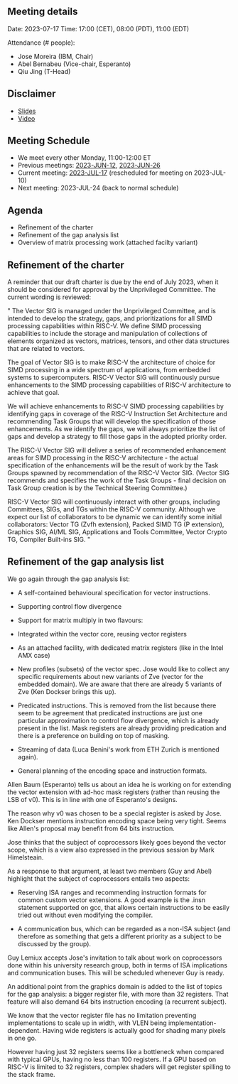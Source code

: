 ## Meeting details

Date: 2023-07-17
Time: 17:00 (CET), 08:00 (PDT), 11:00 (EDT)

Attendance (# people):

- Jose Moreira (IBM, Chair)
- Abel Bernabeu (Vice-chair, Esperanto)
- Qiu Jing (T-Head)

## Disclaimer

- [Slides](https://docs.google.com/presentation/d/1LNhpuNwU54TgwGfcl-Fgf4HUFxCxh0AztPaeqMuRQRw)
- [Video](https://drive.google.com/file/d/1y_XWJus8M5ZwSQ2cvEOzCjlOmsmXOnN4/view)

## Meeting Schedule

- We meet every other Monday, 11:00-12:00 ET
- Previous meetings: [2023-JUN-12](https://github.com/riscv-admin/vector/tree/main/minutes/2023/2023-06-12), [2023-JUN-26](https://github.com/riscv-admin/vector/tree/main/minutes/2023/2023-06-26)
- Current meeting: [2023-JUL-17](https://github.com/riscv-admin/vector/tree/main/minutes/2023/2023-07-17) (rescheduled for meeting on 2023-JUL-10)
- Next meeting: 2023-JUL-24 (back to normal schedule)

## Agenda
- Refinement of the charter
- Refinement of the gap analysis list
- Overview of matrix processing work (attached facilty variant)

## Refinement of the charter
A reminder that our draft charter is due by the end of July 2023, when it should be considered for approval by the Unprivileged Committee. The current wording is reviewed:

"
The Vector SIG is managed under the Unprivileged Committee, and is intended to develop the strategy, gaps, and prioritizations for all SIMD processing capabilities within RISC-V. We define SIMD processing capabilities to include the storage and manipulation of collections of elements organized as vectors, matrices, tensors, and other data structures that are related to vectors.

The goal of Vector SIG is to make RISC-V the architecture of choice for SIMD processing in a wide spectrum of applications, from embedded systems to supercomputers. RISC-V Vector SIG will continuously pursue enhancements to the SIMD processing capabilities of RISC-V architecture to achieve that goal.

We will achieve enhancements to RISC-V SIMD processing capabilities by identifying gaps in coverage of the RISC-V Instruction Set Architecture and recommending Task Groups that will develop the specification of those enhancements. As we identify the gaps, we will always prioritize the list of gaps and develop a strategy to fill those gaps in the adopted priority order.

The RISC-V Vector SIG will deliver a series of recommended enhancement areas for SIMD processing in the RISC-V architecture - the actual specification of the enhancements will be the result of work by the Task Groups spawned by recommendation of the RISC-V Vector SIG. (Vector SIG recommends and specifies the work of the Task Groups - final decision on Task Group creation is by the Technical Steering Committee.)

RISC-V Vector SIG will continuously interact with other groups, including Committees, SIGs, and TGs within the RISC-V community. Although we expect our list of collaborators to be dynamic we can identify some initial collaborators: Vector TG (Zvfh extension), Packed SIMD TG (P extension), Graphics SIG, AI/ML SIG, Applications and Tools Committee, Vector Crypto TG, Compiler Built-ins SIG.
"

## Refinement of the gap analysis list



We go again through the gap analysis list:



- A self-contained behavioural specification for vector instructions.



- Supporting control flow divergence



- Support for matrix multiply in two flavours:

* Integrated within the vector core, reusing vector registers

* As an attached facility, with dedicated matrix registers (like in the Intel AMX case)



- New profiles (subsets) of the vector spec. Jose would like to collect any specific requirements about new variants of Zve (vector for the embedded domain). We are aware that there are already 5 variants of Zve (Ken Dockser brings this up).



- Predicated instructions. This is removed from the list because there seem to be agreement that predicated instructions are just one particular approximation to control flow divergence, which is already present in the list. Mask registers are already providing predication and there is a preference on building on top of masking.



- Streaming of data (Luca Benini's work from ETH Zurich is mentioned again).



- General planning of the encoding space and instruction formats.



Allen Baum (Esperanto) tells us about an idea he is working on for extending the vector extension with ad-hoc mask registers (rather than reusing the LSB of v0). This is in line with one of Esperanto's designs.



The reason why v0 was chosen to be a special register is asked by Jose. Ken Dockser mentions instruction encoding space being very tight. Seems like Allen's proposal may benefit from 64 bits instruction.



Jose thinks that the subject of coprocessors likely goes beyond the vector scope, which is a view also expressed in the previous session by Mark Himelsteain.



As a response to that argument, at least two members (Guy and Abel) highlight that the subject of coprocessors entails two aspects:



- Reserving ISA ranges and recommending instruction formats for common custom vector extensions. A good example is the .insn statement supported on gcc, that allows certain instructions to be easily tried out without even modifying the compiler.



- A communication bus, which can be regarded as a non-ISA subject (and therefore as something that gets a different priority as a subject to be discussed by the group).



Guy Lemiux accepts Jose's invitation to talk about work on coprocessors done within his university research group, both in terms of ISA implications and communication buses. This will be scheduled whenever Guy is ready.



An additional point from the graphics domain is added to the list of topics for the gap analysis: a bigger register file, with more than 32 registers. That feature will also demand 64 bits instruction encoding (a recurrent subject).



We know that the vector register file has no limitation preventing implementations to scale up in width, with VLEN being implementation-dependent. Having wide registers is actually good for shading many pixels in one go.



However having just 32 registers seems like a bottleneck when compared with typical GPUs, having no less than 100 registers. If a GPU based on RISC-V is limited to 32 registers, complex shaders will get register spilling to the stack frame.

